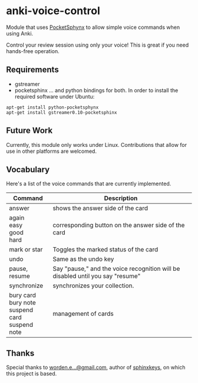 # anki-voice-control #
Module that uses [PocketSphynx](http://sourceforge.net/projects/cmusphinx/) to
allow simple voice commands when using Anki.

Control your review session using only your voice! This is great if you need
hands-free operation.

## Requirements ##

* gstreamer 
* pocketsphinx
... and python bindings for both.
In order to install the required software under Ubuntu:

`apt-get install python-pocketsphynx`<br>
`apt-get install gstreamer0.10-pocketsphinx`

## Future Work ##
Currently, this module only works under Linux. Contributions
that allow for use in other platforms are welcomed.

## Vocabulary ##
Here's a list of the voice commands that are currently implemented.

Command | Description
--------|-------------
answer | shows the answer side of the card
again<br>easy<br>good<br>hard | corresponding button on the answer side of the card
mark or star | Toggles the marked status of the card
undo | Same as the undo key
pause, resume | Say "pause," and the voice recognition will be disabled until you say "resume"
synchronize | synchronizes your collection.
bury card<br>bury note<br>suspend card<br>suspend note | management of cards

## Thanks ##
Special thanks to  worden.e...@gmail.com, author of
[sphinxkeys](https://code.google.com/p/sphinxkeys/), on which this project is
based.

